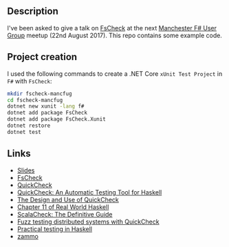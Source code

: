 ## Description

I've been asked to give a talk on [FsCheck](https://fscheck.github.io/FsCheck/) at the next [Manchester F# User Group](https://www.meetup.com/Manchester-F-User-Group/) meetup (22nd August 2017). This repo contains some example code.

## Project creation

I used the following commands to create a .NET Core `xUnit Test Project` in `F#` with `FsCheck`:

```sh
mkdir fscheck-mancfug
cd fscheck-mancfug
dotnet new xunit -lang f#
dotnet add package FsCheck
dotnet add package FsCheck.Xunit
dotnet restore
dotnet test
```

## Links

* [Slides](http://slides.com/taylorjg/fscheck)
* [FsCheck](https://fscheck.github.io/FsCheck/)
* [QuickCheck](https://hackage.haskell.org/package/QuickCheck)
* [QuickCheck: An Automatic Testing Tool for Haskell](http://www.cse.chalmers.se/~rjmh/QuickCheck/manual.html)
* [The Design and Use of QuickCheck](https://begriffs.com/posts/2017-01-14-design-use-quickcheck.html)
* [Chapter 11 of Real World Haskell](http://book.realworldhaskell.org/read/testing-and-quality-assurance.html)
* [ScalaCheck: The Definitive Guide](http://booksites.artima.com/scalacheck)
* [Fuzz testing distributed systems with QuickCheck](https://making.pusher.com/fuzz-testing-distributed-systems-with-quickcheck/)
* [Practical testing in Haskell](https://jaspervdj.be/posts/2015-03-13-practical-testing-in-haskell.html)
* [zammo](https://github.com/taylorjg/zammo)
